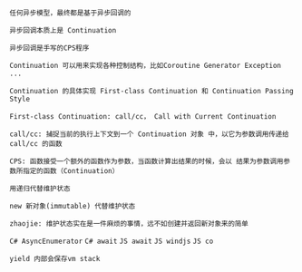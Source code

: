 `任何异步模型，最终都是基于异步回调的`

`异步回调本质上是 Continuation`

`异步回调是手写的CPS程序`



`Continuation 可以用来实现各种控制结构，比如Coroutine Generator Exception ...`

`Continuation 的具体实现 First-class Continuation 和 Continuation Passing Style`

`First-class Continuation: call/cc， Call with Current Continuation`

`call/cc: 捕捉当前的执行上下文到一个 Continuation 对象 中，以它为参数调用传递给 call/cc 的函数`

`CPS: 函数接受一个额外的函数作为参数，当函数计算出结果的时候，会以 结果为参数调用参数所指定的函数（Continuation）`



`用递归代替维护状态`

`new 新对象(immutable) 代替维护状态`

`zhaojie: 维护状态实在是一件麻烦的事情，远不如创建并返回新对象来的简单`





`C# AsyncEnumerator`
`C# await`
`JS await`
`JS windjs`
`JS co`



`yield 内部会保存vm stack`


